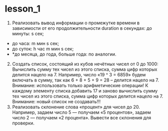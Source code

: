 # lesson_1
1. Реализовать вывод информации о промежутке времени в зависимости от его продолжительности duration в секундах:
до минуты: s сек;
* до часа: m мин s сек;
* до суток: h час m мин s сек;
* *до месяца, до года, больше года: по аналогии.

2. Создать список, состоящий из кубов нечётных чисел от 0 до 1000:
Вычислить сумму тех чисел из этого списка, сумма цифр которых делится нацело на 7. Например, число «19 ^ 3 = 6859» будем включать в сумму, так как 6 + 8 + 5 + 9 = 28 – делится нацело на 7. Внимание: использовать только арифметические операции!
К каждому элементу списка добавить 17 и заново вычислить сумму тех чисел из этого списка, сумма цифр которых делится нацело на 7. Внимание: новый список не создавать!!!
3. Реализовать склонение слова «процент» для чисел до 20. Например, задаем число 5 — получаем «5 процентов», задаем число 2 — получаем «2 процента». Вывести все склонения для проверки.
